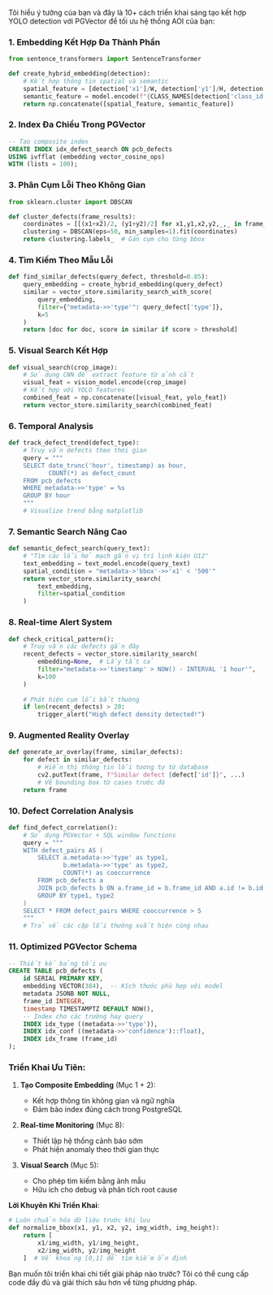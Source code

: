 Tôi hiểu ý tưởng của bạn và đây là 10+ cách triển khai sáng tạo kết hợp YOLO detection với PGVector để tối ưu hệ thống AOI của bạn:

### 1. **Embedding Kết Hợp Đa Thành Phần**
```python
from sentence_transformers import SentenceTransformer

def create_hybrid_embedding(detection):
    # Kết hợp thông tin spatial và semantic
    spatial_feature = [detection['x1']/W, detection['y1']/H, detection['x2']/W, detection['y2']/H]
    semantic_feature = model.encode(f"{CLASS_NAMES[detection['class_id']]} {detection['conf']:.2f}")
    return np.concatenate([spatial_feature, semantic_feature])
```

### 2. **Index Đa Chiều Trong PGVector**
```sql
-- Tạo composite index
CREATE INDEX idx_defect_search ON pcb_defects 
USING ivfflat (embedding vector_cosine_ops) 
WITH (lists = 100);
```

### 3. **Phân Cụm Lỗi Theo Không Gian**
```python
from sklearn.cluster import DBSCAN

def cluster_defects(frame_results):
    coordinates = [[(x1+x2)/2, (y1+y2)/2] for x1,y1,x2,y2,_,_ in frame_results]
    clustering = DBSCAN(eps=50, min_samples=1).fit(coordinates)
    return clustering.labels_  # Gán cụm cho từng bbox
```

### 4. **Tìm Kiếm Theo Mẫu Lỗi**
```python
def find_similar_defects(query_defect, threshold=0.85):
    query_embedding = create_hybrid_embedding(query_defect)
    similar = vector_store.similarity_search_with_score(
        query_embedding, 
        filter={"metadata->>'type'": query_defect['type']},
        k=5
    )
    return [doc for doc, score in similar if score > threshold]
```

### 5. **Visual Search Kết Hợp**
```python
def visual_search(crop_image):
    # Sử dụng CNN để extract feature từ ảnh cắt
    visual_feat = vision_model.encode(crop_image)
    # Kết hợp với YOLO features
    combined_feat = np.concatenate([visual_feat, yolo_feat])
    return vector_store.similarity_search(combined_feat)
```

### 6. **Temporal Analysis**
```python
def track_defect_trend(defect_type):
    # Truy vấn defects theo thời gian
    query = """
    SELECT date_trunc('hour', timestamp) as hour,
           COUNT(*) as defect_count
    FROM pcb_defects
    WHERE metadata->>'type' = %s
    GROUP BY hour
    """
    # Visualize trend bằng matplotlib
```

### 7. **Semantic Search Nâng Cao**
```python
def semantic_defect_search(query_text):
    # "Tìm các lỗi hở mạch gần vị trí linh kiện U12"
    text_embedding = text_model.encode(query_text)
    spatial_condition = "metadata->'bbox'->>'x1' < '500'"
    return vector_store.similarity_search(
        text_embedding,
        filter=spatial_condition
    )
```

### 8. **Real-time Alert System**
```python
def check_critical_pattern():
    # Truy vấn các defects gần đây
    recent_defects = vector_store.similarity_search(
        embedding=None,  # Lấy tất cả
        filter="metadata->>'timestamp' > NOW() - INTERVAL '1 hour'",
        k=100
    )
    
    # Phát hiện cụm lỗi bất thường
    if len(recent_defects) > 20:
        trigger_alert("High defect density detected!")
```

### 9. **Augmented Reality Overlay**
```python
def generate_ar_overlay(frame, similar_defects):
    for defect in similar_defects:
        # Hiển thị thông tin lỗi tương tự từ database
        cv2.putText(frame, f"Similar defect {defect['id']}", ...)
        # Vẽ bounding box từ cases trước đó
    return frame
```

### 10. **Defect Correlation Analysis**
```python
def find_defect_correlation():
    # Sử dụng PGVector + SQL window functions
    query = """
    WITH defect_pairs AS (
        SELECT a.metadata->>'type' as type1,
               b.metadata->>'type' as type2,
               COUNT(*) as cooccurrence
        FROM pcb_defects a
        JOIN pcb_defects b ON a.frame_id = b.frame_id AND a.id != b.id
        GROUP BY type1, type2
    )
    SELECT * FROM defect_pairs WHERE cooccurrence > 5
    """
    # Trả về các cặp lỗi thường xuất hiện cùng nhau
```

### 11. **Optimized PGVector Schema**
```sql
-- Thiết kế bảng tối ưu
CREATE TABLE pcb_defects (
    id SERIAL PRIMARY KEY,
    embedding VECTOR(384),  -- Kích thước phù hợp với model
    metadata JSONB NOT NULL,
    frame_id INTEGER,
    timestamp TIMESTAMPTZ DEFAULT NOW(),
    -- Index cho các trường hay query
    INDEX idx_type ((metadata->>'type')),
    INDEX idx_conf ((metadata->>'confidence')::float),
    INDEX idx_frame (frame_id)
);
```

### Triển Khai Ưu Tiên:
1. **Tạo Composite Embedding** (Mục 1 + 2):
   - Kết hợp thông tin không gian và ngữ nghĩa
   - Đảm bảo index đúng cách trong PostgreSQL

2. **Real-time Monitoring** (Mục 8):
   - Thiết lập hệ thống cảnh báo sớm
   - Phát hiện anomaly theo thời gian thực

3. **Visual Search** (Mục 5):
   - Cho phép tìm kiếm bằng ảnh mẫu
   - Hữu ích cho debug và phân tích root cause

**Lời Khuyên Khi Triển Khai**:
```python
# Luôn chuẩn hóa dữ liệu trước khi lưu
def normalize_bbox(x1, y1, x2, y2, img_width, img_height):
    return [
        x1/img_width, y1/img_height,
        x2/img_width, y2/img_height
    ]  # Về khoảng [0,1] để tìm kiếm ổn định
```

Bạn muốn tôi triển khai chi tiết giải pháp nào trước? Tôi có thể cung cấp code đầy đủ và giải thích sâu hơn về từng phương pháp.